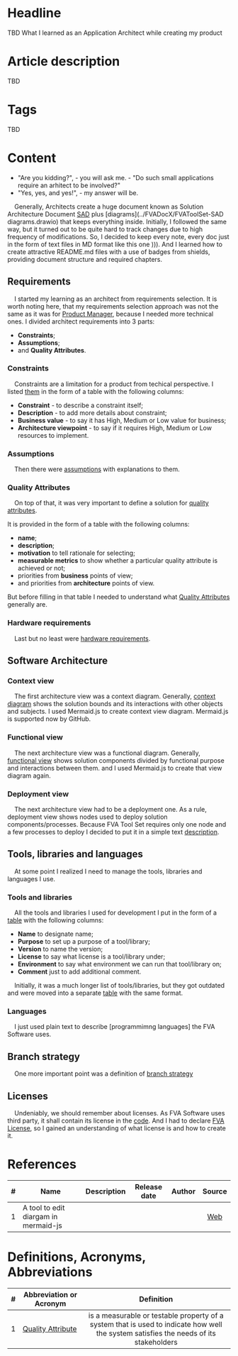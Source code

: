 # Headline
TBD
What I learned as an Application Architect while creating my product

# Article description
TBD 

# Tags
TBD

# Content
- "Are you kidding?", - you will ask me. - "Do such small applications require an arhitect to be involved?"
- "Yes, yes, and yes!", - my answer will be.

&nbsp;&nbsp;&nbsp; Generally, Architects create a huge document known as Solution Architecture Document [SAD](../FVADocX/FVAToolSet-SAD.docx) plus [diagrams](../FVADocX/FVAToolSet-SAD diagrams.drawio) that keeps everything inside.
Initially, I followed the same way, but it turned out to be quite hard to track changes due to high frequency of modifications.
So, I decided to keep every note, every doc just in the form of text files in MD format like this one ))).
And I learned how to create attractive README.md files with a use of badges from shields, providing document structure and required chapters.

## Requirements 
&nbsp;&nbsp;&nbsp; I started my learning as an architect from requirements selection. It is worth noting here, that my requirements selection approach was not the same as it was for [Product Manager](./LEARNT_AS_PM.md), because I needed more technical ones.
I divided architect requirements into 3 parts:
- **Constraints**;
- **Assumptions**;
- and **Quality Attributes**.

### Constraints
&nbsp;&nbsp;&nbsp; Constraints are a limitation for a product from techical perspective.
I listed [them](./REQUIREMENTS_SA.md#constraints) in the form of a table with the following columns:
- **Constraint** - to describe a constraint itself;
- **Description** - to add more details about constraint;
- **Business value** - to say it has High, Medium or Low value for business;
- **Architecture viewpoint** - to say if it requires High, Medium or Low resources to implement.

### Assumptions
&nbsp;&nbsp;&nbsp; Then there were [assumptions](./REQUIREMENTS_SA.md#assumptions) with explanations to them. 

### Quality Attributes
&nbsp;&nbsp;&nbsp; On top of that, it was very important to define a solution for [quality attributes](./QUALITYATTRIBUTES_FVA.md).

It is provided in the form of a table with the following columns:
- **name**; 
- **description**;
- **motivation** to tell rationale for selecting;
- **measurable metrics** to show whether a particular quality attribute is achieved or not;
- priorities from **business** points of view;
- and priorities from **architecture** points of view.

But before filling in that table I needed to understand what [Quality Attributes](./QUALITYATTRIBUTES.md) generally are.

### Hardware requirements
&nbsp;&nbsp;&nbsp; Last but no least were [hardware requirements](./REQUIREMENTS_HW.md).

## Software Architecture

### Context view 
&nbsp;&nbsp;&nbsp; The first architecture view was a context diagram.
Generally, [context diagram](./VIEWCONTEXT.md) shows the solution bounds and its interactions with other objects and subjects.
I used Mermaid.js to create context view diagram.
Mermaid.js is supported now by GitHub.

### Functional view
&nbsp;&nbsp;&nbsp; The next architecture view was a functional diagram.
Generally, [functional view](./VIEWFUNCTIONAL.md) shows solution components divided by functional purpose and interactions between them.
and I used Mermaid.js to create that view diagram again.

### Deployment view
&nbsp;&nbsp;&nbsp; The next architecture view had to be a deployment one.
As a rule, deployment view shows nodes used to deploy solution components/processes.
Because FVA Tool Set requires only one node and a few processes to deploy I decided to put it in a simple text [description](./DEPLOYMENTAPPROACH.md).

## Tools, libraries and languages
&nbsp;&nbsp;&nbsp; At some point I realized I need to manage the tools, libraries and languages I use.
 
### Tools and libraries 
&nbsp;&nbsp;&nbsp; All the tools and libraries I used for development I put in the form of a [table](./DEPENDENCIES.md) with the following columns:
- **Name** to designate name;
- **Purpose** to set up a purpose of a tool/library;
- **Version** to name the version;
- **License** to say what license is a tool/library under;
- **Environment** to say what environment we can run that tool/library on;
- **Comment** just to add additional comment. 

&nbsp;&nbsp;&nbsp; Initially, it was a much longer list of tools/libraries, but they got outdated and were moved into a separate [table](./DEPENDENCIES_OLD.md) with the same format.

### Languages
&nbsp;&nbsp;&nbsp; I just used plain text to describe [programmimng languages] the FVA Software uses.

## Branch strategy
&nbsp;&nbsp;&nbsp; One more important point was a definition of [branch strategy](./BUILD_RELEASE.md#branchstrategy) 

## Licenses 
&nbsp;&nbsp;&nbsp; Undeniably, we should remember about licenses.
As FVA Software uses third party, it shall contain its license in the [code](../FVACommonLib/LICENSE).
And I had to declare [FVA License](./LICENSE.md), so I gained an understanding of what license is and how to create it.
 
# References
| # | Name                 | Description           | Release date           |  Author                 | Source        |
| - | ---------------------|---------------------- |----------------------- | ----------------------- |:-------------:|
| 1 | A tool to edit diargam in mermaid-js | | | |[Web](https://mermaid-js.github.io/mermaid-live-editor/edit) |

# Definitions, Acronyms, Abbreviations
| # | Abbreviation or Acronym | Definition     |
| - | ------------------------|:--------------:|
| 1 | [Quality Attribute](https://www.codementor.io/@antoniopfesilva/how-to-write-meaningful-quality-attributes-for-software-development-ez8y90wyo)|is a measurable or testable property of a system that is used to indicate how well the system satisfies the needs of its stakeholders |

